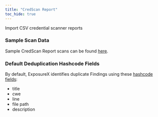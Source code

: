 ```yaml
---
title: "CredScan Report"
toc_hide: true
---
```

Import CSV credential scanner reports

### Sample Scan Data
Sample CredScan Report scans can be found [here](https://github.com/ExposureX/django-ExposureX/tree/master/unittests/scans/cred_scan).

### Default Deduplication Hashcode Fields
By default, ExposureX identifies duplicate Findings using these [hashcode fields](https://docs.exposurex.com/en/working_with_findings/finding_deduplication/about_deduplication/):

- title
- cwe
- line
- file path
- description
